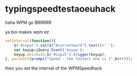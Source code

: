 # typingspeedtestaoeuhack
haha WPM go BRRRRR

ya boi makes wpm ez

```javascript
setInterval(function(){
    $('#input').val($("#currentword").text()+' ');
    var keyup=jQuery.Event('keyup');
    keyup.which=32;$('#input').trigger(keyup);
}, parseInt(prompt("Speed - the fastest one is 1",brrr)));
```
then you set the interval of the WPMSpeedhack
